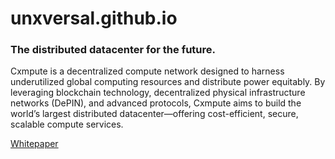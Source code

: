 # unxversal.github.io

### The distributed datacenter for the future.

Cxmpute is a decentralized
compute network designed to harness underutilized
global computing resources and distribute power
equitably. By leveraging blockchain technology,
decentralized physical infrastructure networks
(DePIN), and advanced protocols, Cxmpute aims to
build the world’s largest distributed
datacenter—offering cost-efficient, secure,
scalable compute services.

[Whitepaper](https://drive.google.com/file/d/1JN7-61fcTdFn3OM5Z-pAXi1VEUmuLX8p/view?usp=sharing)